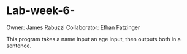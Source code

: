 # Lab-week-6-
Owner: James Rabuzzi
Collaborator: Ethan Fatzinger

This program takes a name input an age input, then outputs both in a sentence.

